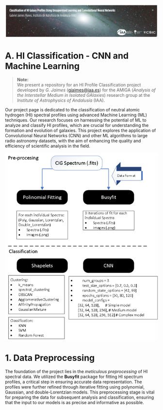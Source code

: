 ![Intro Banner](content/im/Introban.png)
# A. HI Classification - CNN and Machine Learning

> **Note:**  
> We present a repository for an HI Profile Classification project developed by *G. Jaimes* (gjaimes@iaa.es) for the AMIGA (*Analysis of the Interstellar Medium in Isolated GAlaxies*) research group at the *Institute of Astrophysics of Andalusía* (IAA).

Our project page is dedicated to the classification of neutral atomic hydrogen (HI) spectral profiles using advanced Machine Learning (ML) techniques. Our research focuses on harnessing the potential of ML to analyze and classify HI profiles, which are crucial for understanding the formation and evolution of galaxies. This project explores the application of Convolutional Neural Networks (CNN) and other ML algorithms to large radio astronomy datasets, with the aim of enhancing the quality and efficiency of scientific analysis in the field.

![Flow of Work](content/im/Flow_of_Work.png)

# 1. Data Preprocessing
The foundation of the project lies in the *meticulous preprocessing* of HI spectral data. We utilized the **Busyfit** package for fitting HI spectrum profiles, a critical step in ensuring accurate data representation. The profiles were further refined through iterative fitting using polynomial, Gaussian, and double-Lorentzian models. This preprocessing stage is vital for preparing the data for subsequent analysis and classification, ensuring that the input to our models is as precise and informative as possible.
